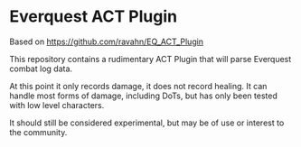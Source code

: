 ﻿Everquest ACT Plugin
====================

Based on https://github.com/ravahn/EQ_ACT_Plugin

This repository contains a rudimentary ACT Plugin that will parse Everquest combat log data.

At this point it only records damage, it does not record healing.  It can handle most forms of damage, including DoTs, but has only been tested with low level characters.  

It should still be considered experimental, but may be of use or interest to the community. 